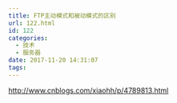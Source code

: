 ```yaml
---
title: FTP主动模式和被动模式的区别
url: 122.html
id: 122
categories:
  - 技术
  - 服务器
date: 2017-11-20 14:31:07
tags:
---
```


http://www.cnblogs.com/xiaohh/p/4789813.html